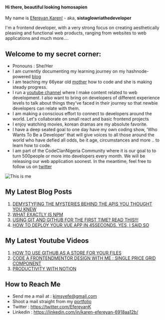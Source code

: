 #### Hi there, beautiful looking homosapien
My name is [Efereyan Karen!](https://karenefe.netlify.app) - aka, **sistaglowriathedeveloper**

I'm a frontend developer, with a very strong focus on creating aesthetically pleasing and functional web products, ranging from websites to web applications and much more....

## Welcome to my secret corner:
* Pronouns : She/Her
* I am currently documenting my learning journey on my hashnode-powered [blog](https://karenefereyan.hashnode.dev)
* I am teaching my 66year old [mother](https://twitter.com/PatienceEferey1) how to code and she is making steady progress.
* I run a [youtube channel](https://www.youtube.com/results?search_query=karen+efereyan) where I make content related to web development. I also want to bring on developers of different experience levels to talk about things they've faced in their journey so that newbie developers can relate with them.
* I am making a conscious effort to connect to developers around the world. Let's collaborate on small react and basic frontend projects
* I enjoy watching movies, korean dramas are my absolute favorite.
* I have a deep seated goal to one day have my own coding show, 'Who Wants To Be a Developer' that will give voices to all those around the world who have defied all odds, be it age, circumstances and more .. to learn how to code. 
* I am part of the CodeClanNigeria Community where it is our goal to to turn 500people or more into developers every month. We will be releasing our web application soonest. In the meantime, feel free to follow us on [twitter](https://twitter.com/codeclannigeria)

![This is me](https://karenefe.netlify.app/assets/pic1.jpg)


## My Latest Blog Posts
1. [DEMYSTYFING THE MYSTERIES BEHIND THE APIS YOU THOUGHT YOU KNEW](https://karenefereyan.hashnode.dev/demystyfing-the-mysteries-behind-the-apis-you-thought-you-knew-ckddao89z00luyss119jpgthw)
2. [WHAT EXACTLY IS NPM](https://karenefereyan.hashnode.dev/what-exactly-is-npm-ckda3mnhg00csnns115jvb3xd)
3. [USING GIT AND GITHUB FOR THE FIRST TIME? READ THIS!!!](https://karenefereyan.hashnode.dev/using-git-and-github-for-the-first-time-read-this-ckc8qfft700e9ups1ffombsjs?guid=none&deviceId=68cdfd23-edd0-4d1a-8af4-58a9d61c8619)
4. [HOW TO DEPLOY YOUR VUE APP IN 45SECONDS. YES, I SAID SO](https://karenefereyan.hashnode.dev/how-to-deploy-your-vue-app-in-45seconds-yes-i-said-so-ckcpd888l008g9ss1c8t53rn9?guid=none&deviceId=68cdfd23-edd0-4d1a-8af4-58a9d61c8619)

## My Latest Youtube Videos
1. [HOW TO USE GITHUB AS A STORE FOR YOUR FILES](https://www.youtube.com/watch?v=lBTvt7ZsX38)
2. [CODE A FRONTENDMENTOR DESIGN WITH ME : SINGLE PRICE GRID COMPONENT](https://www.youtube.com/watch?v=XJte6qey9FE&t=151s)
3. [PRODUCTIVITY WITH NOTION](https://www.youtube.com/watch?v=gMoyDiGeawc)


## How to Reach Me
* Send me a mail at : kimsyefe@gmail.com
* Shoot a mail straight from my [portfolio](http://karenefe.netlify.app)
* Twitter : https://twitter.com/EfereyanK
* Linkedin : https://linkedin.com/in/karen-efereyan-6918aa12b/
